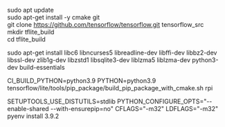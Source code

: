 sudo apt update  
sudo apt-get install -y cmake git  
git clone https://github.com/tensorflow/tensorflow.git tensorflow_src  
mkdir tflite_build  
cd tflite_build  


sudo apt-get install libc6 libncurses5 libreadline-dev libffi-dev libbz2-dev libssl-dev zlib1g-dev libzstd1 libsqlite3-dev liblzma5 liblzma-dev python3-dev build-essentials  

CI_BUILD_PYTHON=python3.9 PYTHON=python3.9 tensorflow/lite/tools/pip_package/build_pip_package_with_cmake.sh rpi  


SETUPTOOLS_USE_DISTUTILS=stdlib PYTHON_CONFIGURE_OPTS="--enable-shared --with-ensurepip=no" CFLAGS="-m32" LDFLAGS="-m32" pyenv install 3.9.2  
